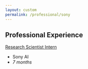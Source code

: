 ```yaml
---
layout: custom
permalink: /professional/sony
---
```


## Professional Experience
[Research Scientist Intern](./professional/sony.html)
- Sony AI
- _7 months_